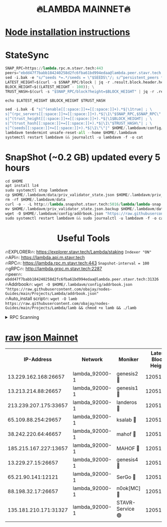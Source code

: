 <h1 align="center"> 🔥LAMBDA MAINNET🔥</h1>


[Node installation instructions](https://github.com/obajay/nodes-Guides/tree/main/Projects/Lambda)
=


# StateSync
```python
SNAP_RPC=https://lambda.rpc.m.stavr.tech:443
peers="ebdd47f7babb184240258d2fc6fba61bd994edaa@lambda.peer.stavr.tech:31326" 
sed -i.bak -e "s/^seeds *=.*/seeds = \"$SEEDS\"/; s/^persistent_peers *=.*/persistent_peers = \"$PEERS\"/" $HOME/.lambdavm/config/config.toml
LATEST_HEIGHT=$(curl -s $SNAP_RPC/block | jq -r .result.block.header.height); \
BLOCK_HEIGHT=$((LATEST_HEIGHT - 100)); \
TRUST_HASH=$(curl -s "$SNAP_RPC/block?height=$BLOCK_HEIGHT" | jq -r .result.block_id.hash)

echo $LATEST_HEIGHT $BLOCK_HEIGHT $TRUST_HASH

sed -i.bak -E "s|^(enable[[:space:]]+=[[:space:]]+).*$|\1true| ; \
s|^(rpc_servers[[:space:]]+=[[:space:]]+).*$|\1\"$SNAP_RPC,$SNAP_RPC\"| ; \
s|^(trust_height[[:space:]]+=[[:space:]]+).*$|\1$BLOCK_HEIGHT| ; \
s|^(trust_hash[[:space:]]+=[[:space:]]+).*$|\1\"$TRUST_HASH\"| ; \
s|^(seeds[[:space:]]+=[[:space:]]+).*$|\1\"\"|" $HOME/.lambdavm/config/config.toml
lambdavm tendermint unsafe-reset-all --home $HOME/.lambdavm
systemctl restart lambdavm && journalctl -u lambdavm -f -o cat

```
# SnapShot (~0.2 GB) updated every 5 hours
```python
cd $HOME
apt install lz4
sudo systemctl stop lambdavm
cp $HOME/.lambdavm/data/priv_validator_state.json $HOME/.lambdavm/priv_validator_state.json.backup
rm -rf $HOME/.lambdavm/data
curl -o - -L http://lambda.snapshot.stavr.tech:5016/lambda/lambda-snap.tar.lz4 | lz4 -c -d - | tar -x -C $HOME/.lambdavm --strip-components 2
mv $HOME/.lambdavm/priv_validator_state.json.backup $HOME/.lambdavm/data/priv_validator_state.json
wget -O $HOME/.lambdavm/config/addrbook.json "https://raw.githubusercontent.com/obajay/nodes-Guides/main/Projects/Lambda/addrbook.json"
sudo systemctl restart lambdavm && sudo journalctl -u lambdavm -f -o cat
```
 <h1 align="center"> Useful Tools</h1>

🔥EXPLORER🔥:      https://explorer.stavr.tech/Lambda/staking	        `Indexer "ON"` \
🔥API🔥: 			 		 https://lambda.api.m.stavr.tech \
🔥RPC🔥:           https://lambda.rpc.m.stavr.tech:443	              `Snapshot-interval = 100` \
🔥gRPC🔥:          http://lambda.grpc.m.stavr.tech:2287 \
🔥peer🔥:					 `ebdd47f7babb184240258d2fc6fba61bd994edaa@lambda.peer.stavr.tech:31326` \
🔥Addrbook🔥:    ```wget -O $HOME/.lambdavm/config/addrbook.json "https://raw.githubusercontent.com/obajay/nodes-Guides/main/Projects/Lambda/addrbook.json"``` \
🔥Auto_install script🔥: ```wget -O lamb https://raw.githubusercontent.com/obajay/nodes-Guides/main/Projects/Lambda/lamb && chmod +x lamb && ./lamb```


<details>
<summary>RPC Scanning</summary>

<h2 align="center"> We scan nodes in real time every 4 hours. And we provide the final result of RPC endpoints.
We cannot influence the operation of these nodes in any way. </h2>


```python
If Voting Power is higher than 0 --> then the Node is a validator of the network and may be subject to attack and be a potential threat to the chain.
```
```python
We marked such validators with a red symbol
```

</details>

[raw json Mainnet](https://rpc-check.lambm.stavr.tech/lambm/rpc-lambm-result.json)
=


<table><tr><th>IP-Address</th><th>Network</th><th>Moniker</th><th>Latest Block Height</th><th>Earliest Block Height</th><th>Catching Up</th><th>Tx Index</th><th>Voting Power</th><th>Scan Time</th></tr><tr><td>13.229.162.168:26657</td><td>lambda_92000-1</td><td>genesis2 🔴</td><td>12051033</td><td>1</td><td>False</td><td>on</td><td>15433360</td><td>2024-03-06T00:15:03.139943512UTC</td></tr><tr><td>13.213.214.88:26657</td><td>lambda_92000-1</td><td>genesis1 🔴</td><td>12051035</td><td>1</td><td>False</td><td>on</td><td>737835</td><td>2024-03-06T00:15:07.925842998UTC</td></tr><tr><td>213.239.207.175:33657</td><td>lambda_92000-1</td><td>landeros 🔴</td><td>12051033</td><td>8136001</td><td>False</td><td>off</td><td>1828050</td><td>2024-03-06T00:14:57.883849986UTC</td></tr><tr><td>65.109.88.254:29657</td><td>lambda_92000-1</td><td>ksalab 🔴</td><td>12051035</td><td>8715001</td><td>False</td><td>on</td><td>510465</td><td>2024-03-06T00:15:12.602763602UTC</td></tr><tr><td>38.242.220.64:46657</td><td>lambda_92000-1</td><td>mahof 🔴</td><td>12051036</td><td>10131001</td><td>False</td><td>off</td><td>770350</td><td>2024-03-06T00:15:17.302602334UTC</td></tr><tr><td>185.215.167.227:13657</td><td>lambda_92000-1</td><td>MAHOF 🔴</td><td>12051035</td><td>10134001</td><td>False</td><td>on</td><td>2051510</td><td>2024-03-06T00:15:06.711754222UTC</td></tr><tr><td>13.229.27.15:26657</td><td>lambda_92000-1</td><td>genesis4 🔴</td><td>12051035</td><td>11043001</td><td>False</td><td>on</td><td>9577262</td><td>2024-03-06T00:15:06.396550654UTC</td></tr><tr><td>65.21.90.141:12121</td><td>lambda_92000-1</td><td>SerGo 🔴</td><td>12051036</td><td>11951036</td><td>False</td><td>off</td><td>10618466</td><td>2024-03-06T00:15:17.003963471UTC</td></tr><tr><td>88.198.32.17:26657</td><td>lambda_92000-1</td><td>n0ok[MC] 🔴</td><td>12051036</td><td>11951036</td><td>False</td><td>off</td><td>1578630</td><td>2024-03-06T00:15:19.546389929UTC</td></tr><tr><td>135.181.210.171:31327</td><td>lambda_92000-1</td><td>STAVR-Service 🟢</td><td>12051035</td><td>12050001</td><td>False</td><td>on</td><td>0</td><td>2024-03-06T00:15:12.302057297UTC</td></tr></table>
